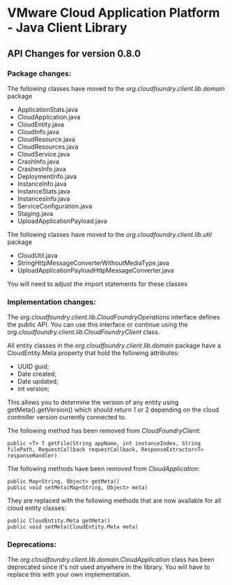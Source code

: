 VMware Cloud Application Platform - Java Client Library
=======================================================

API Changes for version 0.8.0
-----------------------------

### Package changes:

The following classes have moved to the _org.cloudfoundry.client.lib.domain_ package

  * ApplicationStats.java
  * CloudApplication.java
  * CloudEntity.java
  * CloudInfo.java
  * CloudResource.java
  * CloudResources.java
  * CloudService.java
  * CrashInfo.java
  * CrashesInfo.java
  * DeploymentInfo.java
  * InstanceInfo.java
  * InstanceStats.java
  * InstancesInfo.java
  * ServiceConfiguration.java
  * Staging.java
  * UploadApplicationPayload.java

The following classes have moved to the _org.cloudfoundry.client.lib.util_ package

  * CloudUtil.java
  * StringHttpMessageConverterWithoutMediaType.java
  * UploadApplicationPayloadHttpMessageConverter.java

You will need to adjust the import statements for these classes


### Implementation changes:

The _org.cloudfoundry.client.lib.CloudFoundryOperations_ interface defines the public API. You can use this interface or continue using the _org.cloudfoundry.client.lib.CloudFoundryClient_ class.

All entity classes in the _org.cloudfoundry.client.lib.domain_ package have a CloudEntity.Meta property that hold the following attributes:

  * UUID guid;
  * Date created;
  * Date updated;
  * int version;

This allows you to determine the version of any entity using getMeta().getVersion() which should return 1 or 2 depending on the cloud controller version currently connected to.

The following method has been removed from _CloudFoundryClient_:

    public <T> T getFile(String appName, int instanceIndex, String filePath, RequestCallback requestCallback, ResponseExtractor<T> responseHandler)

The following methods have been removed from _CloudApplication_:

    public Map<String, Object> getMeta()
    public void setMeta(Map<String, Object> meta)

They are replaced with the following methods that are now available for all cloud entity classes:

    public CloudEntity.Meta getMeta()
    public void setMeta(CloudEntity.Meta meta)


### Deprecations:

The _org.cloudfoundry.client.lib.domain.CloudApplication_ class has been deprecated since it's not used anywhere in the library. You will have to replace this with your own implementation.

